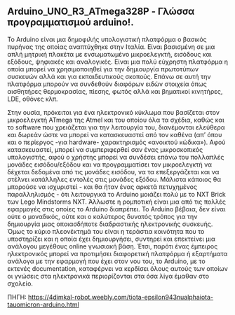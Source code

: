Arduino_UNO_R3_ATmega328P - Γλώσσα προγραμματισμού arduino!.
---------------------------------------------------------------------------------------------------------------------------------------

Το Arduino είναι μια δημοφιλής υπολογιστική πλατφόρμα ο βασικός πυρήνας της οποίας αναπτύχθηκε στην Ιταλία.
Είναι βασισμένη σε μια απλή μητρική πλακέτα με ενσωματωμένο μικροελεγκτή, εισόδους και εξόδους, ψηφιακές και αναλογικές. Είναι μια πολύ εύχρηστη πλατφόρμα η οποία μπορεί να χρησιμοποιηθεί για την δημιουργία πρωτοτύπων συσκευών αλλά και για εκπαιδευτικούς σκοπούς. Επάνω σε αυτή την πλατφόρμα μπορούν να συνδεθούν διαφόρων ειδών στοιχεία όπως αισθητήρες θερμοκρασίας, πίεσης, φωτός αλλά και βηματικοί κινητήρες, LDE, οθόνες κλπ.

Στην ουσία, πρόκειται για ένα ηλεκτρονικό κύκλωμα που βασίζεται στον μικροελεγκτή ATmega της Atmel και του οποίου όλα τα σχέδια, καθώς και το software που χρειάζεται για την λειτουργία του, διανέμονται ελεύθερα και δωρεάν ώστε να μπορεί να κατασκευαστεί από τον καθένα (απ’ όπου και ο περίεργος -για hardware- χαρακτηρισμός «ανοικτού κώδικα»). Αφού κατασκευαστεί, μπορεί να συμπεριφερθεί σαν ένας μικροσκοπικός υπολογιστής, αφού ο χρήστης μπορεί να συνδέσει επάνω του πολλαπλές μονάδες εισόδου/εξόδου και να προγραμματίσει τον μικροελεγκτή να δέχεται δεδομένα από τις μονάδες εισόδου, να τα επεξεργάζεται και να στέλνει κατάλληλες εντολές στις μονάδες εξόδου. Μάλιστα κάποιος θα μπορούσε να ισχυριστεί - και θα ήταν ένας αρκετά πετυχημένος παραλληλισμός - ότι λειτουργικά το Arduino μοιάζει πολύ με το NXT Brick των Lego Mindstorms NXT. Άλλωστε η ρομποτική είναι μια από τις πολλές εφαρμογές στις οποίες το Arduino διαπρέπει.
Το Arduino βέβαια, δεν είναι ούτε ο μοναδικός, ούτε και ο καλύτερος δυνατός τρόπος για την δημιουργία μιας οποιασδήποτε διαδραστικής ηλεκτρονικής συσκευής. Όμως το κύριο πλεονέκτημά του είναι η τεράστια κοινότητα που το υποστηρίζει και η οποία έχει δημιουργήσει, συντηρεί και επεκτείνει μια ανάλογου μεγέθους online γνωσιακή βάση. Έτσι, παρότι ένας έμπειρος ηλεκτρονικός μπορεί να προτιμήσει διαφορετική πλατφόρμα ή εξαρτήματα ανάλογα με την εφαρμογή που έχει στον νου του, το Arduino, με το εκτενές documentation, καταφέρνει να κερδίσει όλους αυτούς των οποίων οι γνώσεις στα ηλεκτρονικά περιορίζονται στα όσα λίγα έμαθαν στο σχολείο.

ΠΗΓΗ: https://4dimkal-robot.weebly.com/tiota-epsilon943nualphaiota-tauomicron-arduino.html
